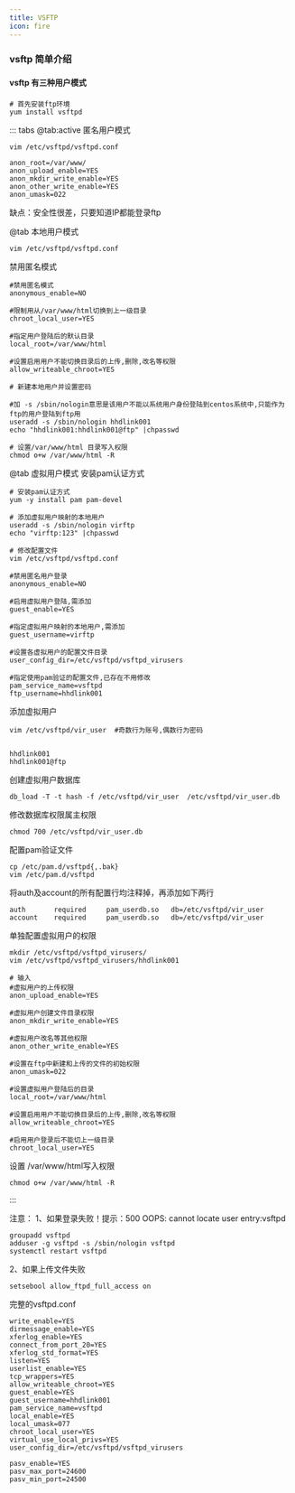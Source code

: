 ```yaml
---
title: VSFTP
icon: fire
---
```


### vsftp 简单介绍

#### vsftp 有三种用户模式

```shell
# 首先安装ftp环境
yum install vsftpd
```

::: tabs
@tab:active  匿名用户模式

```text
vim /etc/vsftpd/vsftpd.conf
```

```shell
anon_root=/var/www/
anon_upload_enable=YES
anon_mkdir_write_enable=YES
anon_other_write_enable=YES
anon_umask=022
```
缺点：安全性很差，只要知道IP都能登录ftp

@tab 本地用户模式
```text
vim /etc/vsftpd/vsftpd.conf
```

禁用匿名模式
```shell
#禁用匿名模式
anonymous_enable=NO

#限制用从/var/www/html切换到上一级目录
chroot_local_user=YES

#指定用户登陆后的默认目录
local_root=/var/www/html

#设置启用用户不能切换目录后的上传,删除,改名等权限
allow_writeable_chroot=YES
```

```shell
# 新建本地用户并设置密码

#加 -s /sbin/nologin意思是该用户不能以系统用户身份登陆到centos系统中,只能作为ftp的用户登陆到ftp用
useradd -s /sbin/nologin hhdlink001
echo "hhdlink001:hhdlink001@ftp" |chpasswd

# 设置/var/www/html 目录写入权限
chmod o+w /var/www/html -R
```


@tab 虚拟用户模式
安装pam认证方式

```shell
# 安装pam认证方式
yum -y install pam pam-devel
```

```shell
# 添加虚拟用户映射的本地用户
useradd -s /sbin/nologin virftp
echo "virftp:123" |chpasswd
```

```shell
# 修改配置文件
vim /etc/vsftpd/vsftpd.conf
```

```shell
#禁用匿名用户登录
anonymous_enable=NO

#启用虚拟用户登陆,需添加
guest_enable=YES

#指定虚拟用户映射的本地用户,需添加
guest_username=virftp

#设置各虚拟用户的配置文件目录
user_config_dir=/etc/vsftpd/vsftpd_virusers

#指定使用pam验证的配置文件,已存在不用修改
pam_service_name=vsftpd
ftp_username=hhdlink001
```

添加虚拟用户
```shell
vim /etc/vsftpd/vir_user  #奇数行为账号,偶数行为密码

			
hhdlink001
hhdlink001@ftp
```

创建虚拟用户数据库
```shell
db_load -T -t hash -f /etc/vsftpd/vir_user  /etc/vsftpd/vir_user.db
```

修改数据库权限属主权限
```shell
chmod 700 /etc/vsftpd/vir_user.db
```

配置pam验证文件
```shell
cp /etc/pam.d/vsftpd{,.bak}
vim /etc/pam.d/vsftpd
```

将auth及account的所有配置行均注释掉，再添加如下两行
```shell
auth       required     pam_userdb.so   db=/etc/vsftpd/vir_user  
account    required     pam_userdb.so   db=/etc/vsftpd/vir_user
```

单独配置虚拟用户的权限
```shell
mkdir /etc/vsftpd/vsftpd_virusers/
vim /etc/vsftpd/vsftpd_virusers/hhdlink001

# 输入
#虚拟用户的上传权限
anon_upload_enable=YES

#虚拟用户创建文件目录权限
anon_mkdir_write_enable=YES

#虚拟用户改名等其他权限
anon_other_write_enable=YES

#设置在ftp中新建和上传的文件的初始权限
anon_umask=022

#设置虚拟用户登陆后的目录
local_root=/var/www/html

#设置启用用户不能切换目录后的上传,删除,改名等权限
allow_writeable_chroot=YES

#启用用户登录后不能切上一级目录
chroot_local_user=YES
```

设置 /var/www/html写入权限
```shell
chmod o+w /var/www/html -R
```
:::

注意： 
1、如果登录失败！提示：500 OOPS: cannot locate user entry:vsftpd
```shell
groupadd vsftpd 
adduser -g vsftpd -s /sbin/nologin vsftpd 
systemctl restart vsftpd
```

2、如果上传文件失败
```shell
setsebool allow_ftpd_full_access on
```

完整的vsftpd.conf
```text
write_enable=YES
dirmessage_enable=YES
xferlog_enable=YES
connect_from_port_20=YES
xferlog_std_format=YES
listen=YES
userlist_enable=YES
tcp_wrappers=YES
allow_writeable_chroot=YES
guest_enable=YES
guest_username=hhdlink001
pam_service_name=vsftpd
local_enable=YES
local_umask=077
chroot_local_user=YES
virtual_use_local_privs=YES
user_config_dir=/etc/vsftpd/vsftpd_virusers

pasv_enable=YES
pasv_max_port=24600
pasv_min_port=24500

```

